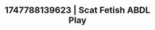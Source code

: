 ---
categories:
- Intimate rebellion
- Anal play
- Glowing skin
- Erogenous zones
- Delicate restraint
image: /assets/images/1747788139623.jpg
layout: post
seo:
  description: Featured content with high-quality Scat Fetish, ABDL Play. HD images
    available.
  keywords: Scat Fetish, ABDL Play
  og_image: /assets/images/1747788139623.jpg
  schema_type: VisualArtwork
tags:
- ABDL Play
- Scat Fetish
- '#1747788139623'
title: 1747788139623 | Scat Fetish ABDL Play
---